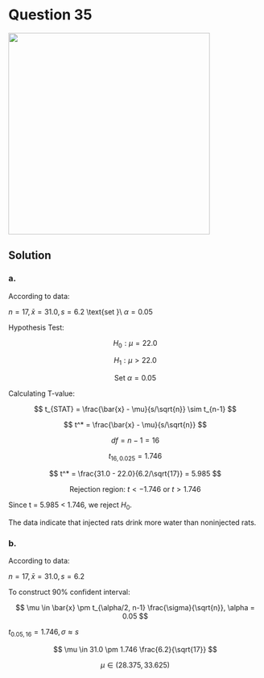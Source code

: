# Question 35
<img src="https://github.com/user-attachments/assets/a5797fdd-53d3-4a6a-8d21-b3d98e4df34f" width="400">

## Solution

### a.

According to data:

$n=17, \bar{x} = 31.0, s= 6.2$
\text{set }\ $\alpha = 0.05$

Hypothesis Test:

$$
H_0: \mu=22.0 
$$

$$
H_1: \mu>22.0
$$

$$
\text{Set } \alpha = 0.05
$$

Calculating T-value:

$$
t_{STAT} = \frac{\bar{x} - \mu}{s/\sqrt{n}} \sim t_{n-1}
$$

$$
t^* = \frac{\bar{x} - \mu}{s/\sqrt{n}}
$$

$$
df = n - 1 = 16
$$

$$
t_{16, 0.025} = 1.746
$$

$$
t^* = \frac{31.0 - 22.0}{6.2/\sqrt{17}} = 5.985
$$

$$
\text{Rejection region: } t < -1.746 \text{ or } t > 1.746
$$

Since t = 5.985 < 1.746, we reject $H_0$.

The data indicate that injected rats drink more water than noninjected rats.

### b.

According to data:

$n=17, \bar{x} = 31.0, s= 6.2$

To construct 90% confident interval:

$$
\mu \in \bar{x} \pm t_{\alpha/2, n-1} \frac{\sigma}{\sqrt{n}}, \alpha = 0.05
$$

$t_{0.05,16} = 1.746, \sigma \approx s$

$$
\mu \in 31.0 \pm 1.746 \frac{6.2}{\sqrt{17}}
$$

$$
\mu \in (28.375, 33.625)
$$

